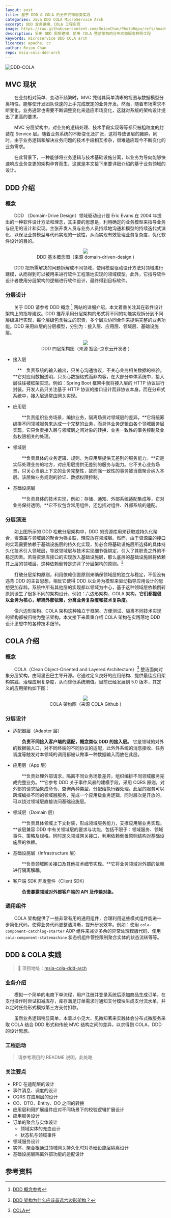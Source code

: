 ```yaml
---
layout: post
title: 基于 DDD & COLA 的分布式微服务实践
categories: Java DDD COLA MicroService Arch
excerpt: DDD 业务建模，COLA 工程实现
image: https://raw.githubusercontent.com/ReionChan/PhotoRepo/refs/heads/master/arch/DDD_COLA.jpg
description: 采用 DDD 思想建模，使用 COLA 整洁架构的分布式微服务样例工程
keywords: microservice DDD COLA arch
licences: apache, cc
author: Reion Chan
repo: msia-cola-ddd-arch
---
```


![DDD-COLA](https://raw.githubusercontent.com/ReionChan/PhotoRepo/refs/heads/master/arch/DDD_COLA.jpg)

## MVC 现状

&emsp;&emsp;在业务相对简单、变动不频繁时，MVC 凭借其简单清晰的视图与数据模型分离特性，能够使开发团队快速的上手完成既定的业务开发。然而，随着市场需求不断变化，业务通常也需要不断调整变化来适应市场变化，这就对系统的架构设计提出了更高的要求。

&emsp;&emsp;MVC 分层架构中，对业务的逻辑处理、技术手段实现等等都只被粗粒度的封装在 Service 层。随着业务系统的不断变化及扩张，这将导致该层的臃肿。同时，由于业务逻辑和解决业务问题的技术手段相互掺杂，很难适应现今不断变化的业务需求。

&emsp;&emsp;在此背景下，一种能够将业务逻辑与技术基础设施分离，以业务为导向能够快速响应业务变更的架构孕育而生，这就是本文接下来要详细介绍的基于业务领域的设计。

## DDD 介绍

### 概念

&emsp;&emsp;DDD （Domain-Drive Design）领域驱动设计是 Eric Evans 在 2004 年提出的一种软件设计方法和理念，其主要的思想是，利用确定的业务模型来指导业务与应用的设计和实现。主张开发人员与业务人员持续地沟通和模型的持续迭代式演化，以保证业务模型与代码实现的一致性，从而实现有效管理业务复杂度，优化软件设计的目的。

<center><img src="https://raw.githubusercontent.com/ReionChan/PhotoRepo/refs/heads/master/arch/concept-map-hd.png"/> </center>

<center>DDD 基本概念图（来源 <a ref="https://domain-driven-design.org">domain-driven-design</a> ) </center>

&emsp;&emsp;DDD 把所需解决的问题拆解成不同领域，使用模型驱动设计方法对领域进行建模，从而得到可以被用来进行软件工程落地实现的领域模型。此外，它指导软件设计者使用分层架构的逻辑进行软件设计，最终得到目标软件。

### 分层设计

&emsp;&emsp;关于 DDD 请参考 DDD 概念 [^1] 网站的详细介绍，本文着重关注其在软件设计架构上的指导建议。DDD 推荐采用分层架构的形式将不同的功能实现拆分到不同层级进行实现，每个层级包含独立的职责，多个层次协同合作来提供完整的业务功能。DDD 采用四层的分层模型，分别为：接入层、应用层、领域层、基础设施层。

<center><img src="https://raw.githubusercontent.com/ReionChan/PhotoRepo/refs/heads/master/arch/ddd-4-layer.png"/> </center>

<center>DDD 四层架构图（来源 <a ref="https://juejin.cn/post/7256795117675216952#heading-6">掘金-京东云开发者</a> ) </center>

* 接入层

  &emsp;**&emsp;负责系统的输入输出，只关心沟通协议，不关心业务相关数据的校验。**它对应用数据透明，只关心数据格式而非内容，在大部分单体系统中，接入层往往被框架实现。例如：Spring Boot 框架中就将接入层的 HTTP 协议进行封装，开发人员只关注基于 HTTP 协议的接口设计而非协议本身。而在分布式系统中，接入层通常由网关实现。

* 应用层

  &emsp;&emsp;**负责组织业务场景，编排业务，隔离场景对领域层的差异。**它将统筹编排不同领域服务来达成一个完整的业务，而具体业务逻辑由各个领域服务层实现，它只负责接入层与领域层之间对象的转换、业务一致性的事务控制及业务权限相关的处理。

* 领域层

  &emsp;&emsp;**负责具体的业务逻辑、规则，为应用层提供无差别的服务能力。**它是实际处理业务的地方，对应用层提供无差别的服务与能力。它不关心业务场景，只关心当前上下文的业务完整性，故而强一致性的事务被当做聚合纳入本层。该层做业务规则的验证、数据权限控制。

* 基础设施层

  &emsp;&emsp;**负责具体的技术实现，例如：存储、通知、外部系统适配集成等，它对业务保持透明。**它不仅包含常用组件，还包括对组件、外部系统的适配。

### 分层演进

&emsp;&emsp;如上图所示的 DDD 松散分层架构中，DDD 的资源库用来获取或持久化聚合，资源库与领域层的聚合为强关联，理应放在领域层。然而，由于资源库的接口的实现需要依赖于基础设施层的持久化实现，势必会将基础设施层所选择的具体持久化技术引入领域层，导致领域层与技术实现细节强绑定，引入了其职责之外的不稳定因素。若将资源库接口的实现放入基础设施层，那么底层的基础设施层将依赖其上层的领域层，这种依赖倒转是违背了分层架构的原则。[^2]

&emsp;&emsp;打破分层架构原则，利用依赖倒置原则来确保领域层的独立与稳定，不但没有违背 DDD 的主旨思想，相反它使得 DDD 以业务为模型来驱动指导应用设计的思想更加存粹。系统中所有其他层的实现都以领域为中心，基于这种领域层依赖倒转原则诞生了很多不同的架构设计，例如：六边形架构、COLA 架构。**它们都提倡以业务为核心，解耦外部依赖，分离业务复杂度和技术复杂度。**

&emsp;&emsp;像六边形架构、COLA 架构这种独立于框架、方便测试、隔离不同技术实现的架构都被归纳为整洁架构。本文接下来着重介绍 COLA 架构在实践落地 DDD 设计思想中的各种技术细节。

## COLA 介绍

### 概念

&emsp;&emsp;COLA（Clean Object-Oriented and Layered Architecture）[^3] 整洁面向对象分层架构，由阿里巴巴主导开源。它通过定义良好的应用结构、提供最佳应用架构实践、治理应用复杂度，从而降低系统熵值。目前已经发展到 5.0 版本，其定义的应用架构如下图：

<center><img src="https://raw.githubusercontent.com/ReionChan/PhotoRepo/refs/heads/master/arch/cola-arch.png"/> </center>

<center>COLA 架构图（来源 <a ref="https://github.com/alibaba/COLA">COLA Github</a> ) </center>

### 分层设计

* 适配器层（Adapter 层）

  &emsp;&emsp;**负责不同接入客户端的适配，概念类似 DDD 的接入层。** 它是领域的对外的数据输入口，对不同终端的不同协议的适配，此外外系统的消息接收、任务调度等触发对本领域的调用都被认做事一种数据输入而放在此层。

* 应用层（App 层）

  &emsp;&emsp;**负责处理外部请求，隔离不同业务场景差异，组织编排不同领域服务完成完整业务。**它参考 DDD 关于事件风暴的建模手段，采用   CQRS 原则，对外部的请求抽象成命令、查询两种类型，分配给执行器处理。此层的服务可以跨域编排不同的领域层服务，完成一个应用级业务逻辑，同时层次是开放的，可以饶过领域层直接访问基础设施层。

* 领域层（Domain 层）

  &emsp;&emsp;**负责具体领域上下文封装，形成领域服务能力，支撑应用层业务实现。**该层兼容 DDD 中有关领域层的要求与功能，包括不限于：领域服务、领域事件、策略及规格。同时定义领域网关接口，利用依赖倒置原则结构对基础设施层的依赖。

* 基础设施层（Infrastructure 层）

  &emsp;&emsp;**负责领域网关接口及其他技术细节实现。**它将业务领域对外部的依赖进行隔离解耦。

* 客户端 SDK 开发套件（Client SDK）

  &emsp;&emsp;**负责暴露领域对外部客户端的 API 及传输对象。**

### 通用组件

&emsp;&emsp;COLA 架构提供了一些非常有用的通用组件，合理利用这些模式组件能进一步简化代码，使得业务代码更整洁清晰，提升研发效率。例如：使用 `cola-component-catchlog-starter` AOP 组件来减少多余的异常处理模版代码、使用 `cola-component-statemachine` 状态机组件管控限制聚合实体的状态流转等等。

## DDD & COLA 实践

> 🔔 项目地址：[msia-cola-ddd-arch](https://github.com/ReionChan/msia-cola-ddd-arch)

### 业务介绍

&emsp;&emsp;模拟一个简单的电商下单流程，用户注册并登录系统后添加商品生成订单，在支付操作时尝试扣减库存，库存满足订单需求时通知支付模块生成支付流水单，并以定时任务形式模拟第三方支付扣款。

  虽然业务逻辑稍显简单，本着以小见大、见微知著来实践体会分布式微服务采取 COLA 结合 DDD 形式和传统 MVC 结构之间的差异，以求得到 COLA、DDD 的设计思想。

### 工程启动

> 请参考项目的 README 说明，此处略

### 关注要点

* RPC 在适配层的设计
* 事件消息、调度的设计
* CQRS 在应用层的设计
* CO、DTO、Entity、DO 之间的转换
* 应用层利用扩展组件应对不同场景下的校验逻辑扩展设计
* 应用服务设计
* 订单的聚合与实体设计
  * 领域实体的充血设计
  * 状态机与领域事件
* 领域服务设计
* 实体、聚合根通过领域网关持久化时对基础设施层隔离设计
* 基础设施层隔离外部功能的适配设计

## 参考资料

[^1]:[DDD 概念参考](https://domain-driven-design.org/zh/ddd-concept-reference.html)
[^2]:[DDD  架构为什么应该首选六边形架构？](https://juejin.cn/post/7256795117675216952)
[^3]: [COLA](https://github.com/alibaba/COLA)
